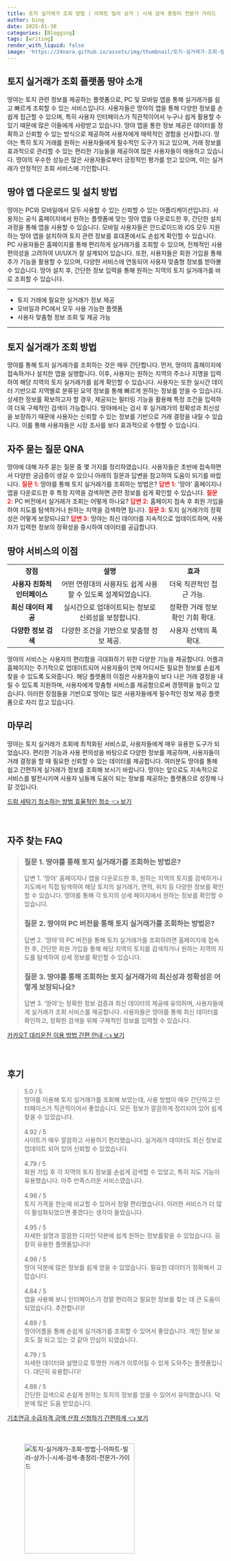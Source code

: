 ```yaml
---
title: 토지 실거래가 조회 방법 | 아파트 빌라 상가 | 시세 검색 총정리 전문가 가이드
author: bing
date: 2025-01-30
categories: [Blogging]
tags: [writing]
render_with_liquid: false
image: 'https://24nara.github.io/assets/img/thumbnail/토지-실거래가-조회-방법-|-아파트-빌라-상가-|-시세-검색-총정리-전문가-가이드.webp'
---
```



<h2 id='토지 실거래가 조회 플랫폼 땅야 소개'>토지 실거래가 조회 플랫폼 땅야 소개</h2>

<p>땅야는 토지 관련 정보를 제공하는 플랫폼으로, PC 및 모바일 앱을 통해 실거래가를 쉽고 빠르게 조회할 수 있는 서비스입니다. 사용자들은 땅야의 앱을 통해 다양한 정보를 손쉽게 접근할 수 있으며, 특히 사용자 인터페이스가 직관적이어서 누구나 쉽게 활용할 수 있기 때문에 많은 이들에게 사랑받고 있습니다. 땅야 앱을 통한 정보 제공은 데이터를 정확하고 신뢰할 수 있는 방식으로 제공하여 사용자에게 매력적인 경험을 선사합니다. 땅야는 특히 토지 거래를 원하는 사용자들에게 필수적인 도구가 되고 있으며, 거래 정보를 효과적으로 관리할 수 있는 편리한 기능들을 제공하여 많은 사용자들이 애용하고 있습니다. 땅야의 우수한 성능은 많은 사용자들로부터 긍정적인 평가를 얻고 있으며, 이는 실거래가 안정적인 조회 서비스에 기인합니다.</p>

<h2 id='땅야 앱 다운로드 및 설치 방법'>땅야 앱 다운로드 및 설치 방법</h2>

<p>땅야는 PC와 모바일에서 모두 사용할 수 있는 신뢰할 수 있는 어플리케이션입니다. 사용자는 공식 홈페이지에서 원하는 플랫폼에 맞는 땅야 앱을 다운로드한 후, 간단한 설치 과정을 통해 앱을 사용할 수 있습니다. 모바일 사용자들은 안드로이드와 iOS 모두 지원하는 땅야 앱을 설치하여 토지 관련 정보를 휴대폰에서도 손쉽게 확인할 수 있습니다. PC 사용자들은 홈페이지를 통해 편리하게 실거래가를 조회할 수 있으며, 전체적인 사용 편의성을 고려하여 UI/UX가 잘 설계되어 있습니다. 또한, 사용자들은 회원 가입을 통해 추가 기능을 활용할 수 있으며, 다양한 서비스에 연동되어 사용자 맞춤형 정보를 받아볼 수 있습니다. 땅야 설치 후, 간단한 정보 입력을 통해 원하는 지역의 토지 실거래가를 바로 조회할 수 있습니다.</p>

<hr />

<ul>
    <li>토지 거래에 필요한 실거래가 정보 제공</li>
    <li>모바일과 PC에서 모두 사용 가능한 플랫폼</li>
    <li>사용자 맞춤형 정보 조회 및 제공 가능</li>
</ul>

<hr />

<h2 id='토지 실거래가 조회 방법'>토지 실거래가 조회 방법</h2>

<p>땅야를 통해 토지 실거래가를 조회하는 것은 매우 간단합니다. 먼저, 땅야의 홈페이지에 접속하거나 설치한 앱을 실행합니다. 이후, 사용자는 원하는 지역의 주소나 지명을 입력하여 해당 지역의 토지 실거래가를 쉽게 확인할 수 있습니다. 사용자는 또한 실시간 데이터 기반으로 지역별로 분류된 요약 정보를 통해 빠르게 원하는 정보를 얻을 수 있습니다. 상세한 정보를 확보하고자 할 경우, 제공되는 필터링 기능을 활용해 특정 조건을 입력하여 더욱 구체적인 검색이 가능합니다. 땅야에서는 검사 후 실거래가의 정확성과 최신성을 보장하기 때문에 사용자는 신뢰할 수 있는 정보를 기반으로 거래 결정을 내릴 수 있습니다. 이를 통해 사용자들은 시장 조사를 보다 효과적으로 수행할 수 있습니다.</p>

<h2 id='자주 묻는 질문 QNA'>자주 묻는 질문 QNA</h2>

<p>땅야에 대해 자주 묻는 질문 중 몇 가지를 정리하였습니다. 사용자들은 초반에 접속하면서 다양한 궁금증이 생길 수 있으니 아래의 질문과 답변을 참고하여 도움이 되기를 바랍니다. <b><span style="color: #ee2323;">질문 1:</span></b> 땅야를 통해 토지 실거래가를 조회하는 방법은? <b><span style="color: #ee2323;">답변 1:</span></b> '땅야' 홈페이지나 앱을 다운로드한 후 특정 지역을 검색하면 관련 정보를 쉽게 확인할 수 있습니다. <b><span style="color: #ee2323;">질문 2:</span></b> PC 버전에서 실거래가 조회는 어떻게 하나요? <b><span style="color: #ee2323;">답변 2:</span></b> 홈페이지 접속 후 회원 가입을 하여 지도를 탐색하거나 원하는 지역을 검색하면 됩니다. <b><span style="color: #ee2323;">질문 3:</span></b> 토지 실거래가의 정확성은 어떻게 보장되나요? <b><span style="color: #ee2323;">답변 3:</span></b> 땅야는 최신 데이터를 지속적으로 업데이트하며, 사용자가 입력한 정보의 정확성을 중시하여 데이터를 공급합니다.</p>

<h2 id='땅야 서비스의 이점'>땅야 서비스의 이점</h2>

<table>
    <tr>
        <td style="text-align: center; height: 17px;"><b>장점</b></td>
        <td style="text-align: center; height: 17px;"><b>설명</b></td>
        <td style="text-align: center; height: 17px;"><b>효과</b></td>
    </tr>
    <tr>
        <td style="text-align: center; height: 17px;"><b>사용자 친화적 인터페이스</b></td>
        <td style="text-align: center; height: 17px;">어떤 연령대의 사용자도 쉽게 사용할 수 있도록 설계되었습니다.</td>
        <td style="text-align: center; height: 17px;">더욱 직관적인 접근 가능.</td>
    </tr>
    <tr>
        <td style="text-align: center; height: 17px;"><b>최신 데이터 제공</b></td>
        <td style="text-align: center; height: 17px;">실시간으로 업데이트되는 정보로 신뢰성을 보장합니다.</td>
        <td style="text-align: center; height: 17px;">정확한 거래 정보 확인 기회 확대.</td>
    </tr>
    <tr>
        <td style="text-align: center; height: 17px;"><b>다양한 정보 검색</b></td>
        <td style="text-align: center; height: 17px;">다양한 조건을 기반으로 맞춤형 정보 제공.</td>
        <td style="text-align: center; height: 17px;">사용자 선택의 폭 확대.</td>
    </tr>
</table>

<p>땅야의 서비스는 사용자의 편리함을 극대화하기 위한 다양한 기능을 제공합니다. 어플과 홈페이지는 주기적으로 업데이트되어 사용자들이 언제 어디서든 필요한 정보를 손쉽게 찾을 수 있도록 도와줍니다. 해당 플랫폼의 이점은 사용자들이 보다 나은 거래 결정을 내릴 수 있도록 지원하며, 사용자에게 맞춤형 서비스를 제공함으로써 경쟁력을 높이고 있습니다. 이러한 장점들을 기반으로 땅야는 많은 사용자들에게 필수적인 정보 제공 플랫폼으로 자리 잡고 있습니다.</p>

<h2 id='마무리'>마무리</h2>

<p>땅야는 토지 실거래가 조회에 최적화된 서비스로, 사용자들에게 매우 유용한 도구가 되었습니다. 편리한 기능과 사용 편의성을 바탕으로 다양한 정보를 제공하며, 사용자들이 거래 결정을 할 때 필요한 신뢰할 수 있는 데이터를 제공합니다. 여러분도 땅야를 통해 쉽고 간편하게 실거래가 정보를 조회해 보시기 바랍니다. 땅야는 앞으로도 지속적으로 서비스를 발전시키며 사용자 님들께 도움이 되는 정보를 제공하는 플랫폼으로 성장해 나갈 것입니다.</p>


<p><a class="click-button" title="드럼 세탁기 청소하는 방법 효율적인 청소" href="https://24nara.github.io/posts/%EB%93%9C%EB%9F%BC-%EC%84%B8%ED%83%81%EA%B8%B0-%EC%B2%AD%EC%86%8C%ED%95%98%EB%8A%94-%EB%B0%A9%EB%B2%95-%ED%9A%A8%EC%9C%A8%EC%A0%81%EC%9D%B8-%EC%B2%AD%EC%86%8C/" rel="dofollow">드럼 세탁기 청소하는 방법 효율적인 청소 👈 보기</a></p><br>
<h2 id='자주_찾는_FAQ'>자주 찾는 FAQ</h2>
<div itemscope="" itemtype="https://schema.org/FAQPage"> 
<blockquote> 
<div itemscope="" itemprop="mainEntity" itemtype="https://schema.org/Question"> 
<h3 itemprop="name">질문 1. 땅야를 통해 토지 실거래가를 조회하는 방법은?</h3> 
<div itemscope="" itemprop="acceptedAnswer" itemtype="https://schema.org/Answer"> 
<span itemprop="text"> 
<p>답변 1. '땅야' 홈페이지나 앱을 다운로드한 후, 원하는 지역의 토지를 검색하거나 지도에서 직접 탐색하여 해당 토지의 실거래가, 면적, 위치 등 다양한 정보를 확인할 수 있습니다. 땅야를 통해 각 토지의 상세 페이지에서 원하는 정보를 확인할 수 있습니다.</p> 
</span> 
</div> 
</div> 
<div itemscope="" itemprop="mainEntity" itemtype="https://schema.org/Question"> 
<h3 itemprop="name">질문 2. 땅야의 PC 버전을 통해 토지 실거래가를 조회하는 방법은?</h3> 
<div itemscope="" itemprop="acceptedAnswer" itemtype="https://schema.org/Answer"> 
<span itemprop="text"> 
<p>답변 2. '땅야'의 PC 버전을 통해 토지 실거래가를 조회하려면 홈페이지에 접속한 후, 간단한 회원 가입을 통해 해당 지역의 토지를 검색하거나 원하는 지역의 지도를 탐색하여 상세 정보를 확인할 수 있습니다.</p> 
</span> 
</div> 
</div> 
<div itemscope="" itemprop="mainEntity" itemtype="https://schema.org/Question"> 
<h3 itemprop="name">질문 3. 땅야를 통해 조회하는 토지 실거래가의 최신성과 정확성은 어떻게 보장되나요?</h3> 
<div itemscope="" itemprop="acceptedAnswer" itemtype="https://schema.org/Answer"> 
<span itemprop="text"> 
<p>답변 3. '땅야'는 정확한 정보 검증과 최신 데이터의 제공에 유의하며, 사용자들에게 실거래가 조회 서비스를 제공합니다. 사용자들은 땅야를 통해 최신 데이터를 확인하고, 정확한 검색을 위해 구체적인 정보를 입력할 수 있습니다.</p> 
</span> 
</div> 
</div> 
</blockquote> 
</div>
<p><a class="click-button" title="카카오T 대리운전 이용 방법 간편 안내" href="https://24nara.github.io/posts/%EC%B9%B4%EC%B9%B4%EC%98%A4T-%EB%8C%80%EB%A6%AC%EC%9A%B4%EC%A0%84-%EC%9D%B4%EC%9A%A9-%EB%B0%A9%EB%B2%95-%EA%B0%84%ED%8E%B8-%EC%95%88%EB%82%B4/" rel="dofollow">카카오T 대리운전 이용 방법 간편 안내 👈 보기</a></p><br>
<h2 id='후기'>후기</h2>
<div itemscope itemtype="https://schema.org/Product">
  <blockquote>
  <div itemprop="review" itemscope itemtype="https://schema.org/Review">
      <div itemprop="reviewRating" itemscope itemtype="https://schema.org/Rating"> <span itemprop="ratingValue">5.0</span> / <span itemprop="bestRating">5</span> </div>
      <span itemprop="reviewBody">땅야를 이용해 토지 실거래가를 조회해 보았는데, 사용 방법이 매우 간단하고 인터페이스가 직관적이어서 좋았습니다. 모든 정보가 깔끔하게 정리되어 있어 쉽게 찾을 수 있었습니다.</span>
  </div>
  <br>
  <div itemprop="review" itemscope itemtype="https://schema.org/Review">
      <div itemprop="reviewRating" itemscope itemtype="https://schema.org/Rating"> <span itemprop="ratingValue">4.92</span> / <span itemprop="bestRating">5</span> </div>
      <span itemprop="reviewBody">사이트가 매우 깔끔하고 사용하기 편리했습니다. 실거래가 데이터도 최신 정보로 업데이트 되어 있어 신뢰할 수 있었습니다.</span>
  </div>
  <br>
  <div itemprop="review" itemscope itemtype="https://schema.org/Review">
      <div itemprop="reviewRating" itemscope itemtype="https://schema.org/Rating"> <span itemprop="ratingValue">4.79</span> / <span itemprop="bestRating">5</span> </div>
      <span itemprop="reviewBody">회원 가입 후 각 지역의 토지 정보를 손쉽게 검색할 수 있었고, 특히 지도 기능이 유용했습니다. 아주 만족스러운 서비스였습니다.</span>
  </div>
  <br>
  <div itemprop="review" itemscope itemtype="https://schema.org/Review">
      <div itemprop="reviewRating" itemscope itemtype="https://schema.org/Rating"> <span itemprop="ratingValue">4.96</span> / <span itemprop="bestRating">5</span> </div>
      <span itemprop="reviewBody">토지 가격을 한눈에 비교할 수 있어서 정말 편리했습니다. 이러한 서비스가 더 많이 활성화되었으면 좋겠다는 생각이 들었습니다.</span>
  </div>
  <br>
  <div itemprop="review" itemscope itemtype="https://schema.org/Review">
      <div itemprop="reviewRating" itemscope itemtype="https://schema.org/Rating"> <span itemprop="ratingValue">4.95</span> / <span itemprop="bestRating">5</span> </div>
      <span itemprop="reviewBody">자세한 설명과 깔끔한 디자인 덕분에 쉽게 원하는 정보를찾을 수 있었습니다. 굉장히 유용한 플랫폼입니다!</span>
  </div>
  <br>
  <div itemprop="review" itemscope itemtype="https://schema.org/Review">
      <div itemprop="reviewRating" itemscope itemtype="https://schema.org/Rating"> <span itemprop="ratingValue">4.96</span> / <span itemprop="bestRating">5</span> </div>
      <span itemprop="reviewBody">땅야 덕분에 많은 정보를 쉽게 얻을 수 있었습니다. 필요한 데이터가 정확해서 고맙습니다.</span>
  </div>
  <br>
  <div itemprop="review" itemscope itemtype="https://schema.org/Review">
      <div itemprop="reviewRating" itemscope itemtype="https://schema.org/Rating"> <span itemprop="ratingValue">4.84</span> / <span itemprop="bestRating">5</span> </div>
      <span itemprop="reviewBody">앱을 사용해 보니 인터페이스가 정말 편리하고 필요한 정보를 찾는 데 큰 도움이 되었습니다. 추천합니다!</span>
  </div>
  <br>
  <div itemprop="review" itemscope itemtype="https://schema.org/Review">
      <div itemprop="reviewRating" itemscope itemtype="https://schema.org/Rating"> <span itemprop="ratingValue">4.89</span> / <span itemprop="bestRating">5</span> </div>
      <span itemprop="reviewBody">땅야어플을 통해 손쉽게 실거래가를 조회할 수 있어서 좋았습니다. 개인 정보 보호도 잘 되고 있는 것 같아 안심이 되었습니다.</span>
  </div>
  <br>
  <div itemprop="review" itemscope itemtype="https://schema.org/Review">
      <div itemprop="reviewRating" itemscope itemtype="https://schema.org/Rating"> <span itemprop="ratingValue">4.79</span> / <span itemprop="bestRating">5</span> </div>
      <span itemprop="reviewBody">자세한 데이터와 설명으로 투명한 거래가 이루어질 수 있게 도와주는 플랫폼입니다. 대단히 유용합니다!</span>
  </div>
  <br>
  <div itemprop="review" itemscope itemtype="https://schema.org/Review">
      <div itemprop="reviewRating" itemscope itemtype="https://schema.org/Rating"> <span itemprop="ratingValue">4.88</span> / <span itemprop="bestRating">5</span> </div>
      <span itemprop="reviewBody">간단한 검색으로 손쉽게 원하는 토지의 정보를 얻을 수 있어서 유익했습니다. 덕분에 많은 도움 받았습니다.</span>
  </div>
  </blockquote>
</div>
<p><a class="click-button" title="기초연금 수급자격 금액 산정 신청하기 간편하게" href="https://24nara.github.io/posts/%EA%B8%B0%EC%B4%88%EC%97%B0%EA%B8%88-%EC%88%98%EA%B8%89%EC%9E%90%EA%B2%A9-%EA%B8%88%EC%95%A1-%EC%82%B0%EC%A0%95-%EC%8B%A0%EC%B2%AD%ED%95%98%EA%B8%B0-%EA%B0%84%ED%8E%B8%ED%95%98%EA%B2%8C/" rel="dofollow">기초연금 수급자격 금액 산정 신청하기 간편하게 👈 보기</a></p><br>
<figure class="image"><img src="https://24nara.github.io/assets/img/thumbnail/토지-실거래가-조회-방법-|-아파트-빌라-상가-|-시세-검색-총정리-전문가-가이드.webp" alt="토지-실거래가-조회-방법-|-아파트-빌라-상가-|-시세-검색-총정리-전문가-가이드" width="256" height="256"></figure>